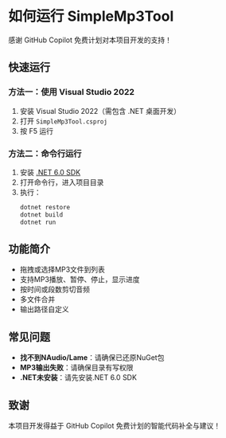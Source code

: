 # 如何运行 SimpleMp3Tool

感谢 GitHub Copilot 免费计划对本项目开发的支持！

## 快速运行

### 方法一：使用 Visual Studio 2022
1. 安装 Visual Studio 2022（需包含 .NET 桌面开发）
2. 打开 `SimpleMp3Tool.csproj`
3. 按 F5 运行

### 方法二：命令行运行
1. 安装 [.NET 6.0 SDK](https://dotnet.microsoft.com/download/dotnet/6.0)
2. 打开命令行，进入项目目录
3. 执行：
   ```bash
   dotnet restore
   dotnet build
   dotnet run
   ```

## 功能简介
- 拖拽或选择MP3文件到列表
- 支持MP3播放、暂停、停止，显示进度
- 按时间或段数剪切音频
- 多文件合并
- 输出路径自定义

## 常见问题
- **找不到NAudio/Lame**：请确保已还原NuGet包
- **MP3输出失败**：请确保目录有写权限
- **.NET未安装**：请先安装.NET 6.0 SDK

## 致谢
本项目开发得益于 GitHub Copilot 免费计划的智能代码补全与建议！
